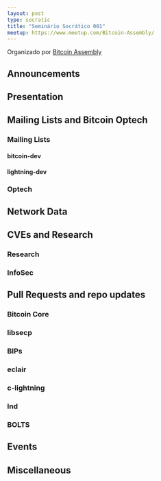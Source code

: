 ```yaml
---
layout: post
type: socratic
title: "Seminário Socrático 001"
meetup: https://www.meetup.com/Bitcoin-Assembly/
---
```


Organizado por [Bitcoin Assembly](https://twitter.com/bitcoinassembly)

## Announcements



## Presentation


## Mailing Lists and Bitcoin Optech

### Mailing Lists

#### bitcoin-dev

#### lightning-dev

### Optech

## Network Data

## CVEs and Research

### Research

### InfoSec

## Pull Requests and repo updates

### Bitcoin Core

### libsecp

### BIPs

### eclair

### c-lightning

### lnd

### BOLTS

## Events

## Miscellaneous
